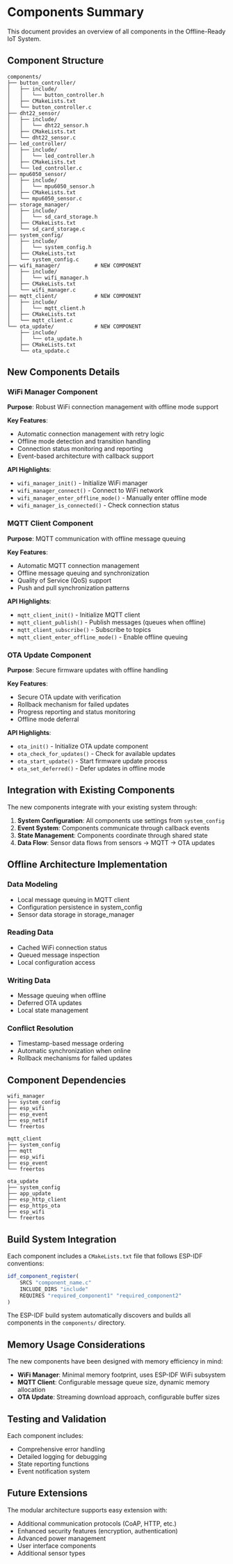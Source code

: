# Components Summary

This document provides an overview of all components in the Offline-Ready IoT System.

## Component Structure

```
components/
├── button_controller/
│   ├── include/
│   │   └── button_controller.h
│   ├── CMakeLists.txt
│   └── button_controller.c
├── dht22_sensor/
│   ├── include/
│   │   └── dht22_sensor.h
│   ├── CMakeLists.txt
│   └── dht22_sensor.c
├── led_controller/
│   ├── include/
│   │   └── led_controller.h
│   ├── CMakeLists.txt
│   └── led_controller.c
├── mpu6050_sensor/
│   ├── include/
│   │   └── mpu6050_sensor.h
│   ├── CMakeLists.txt
│   └── mpu6050_sensor.c
├── storage_manager/
│   ├── include/
│   │   └── sd_card_storage.h
│   ├── CMakeLists.txt
│   └── sd_card_storage.c
├── system_config/
│   ├── include/
│   │   └── system_config.h
│   ├── CMakeLists.txt
│   └── system_config.c
├── wifi_manager/           # NEW COMPONENT
│   ├── include/
│   │   └── wifi_manager.h
│   ├── CMakeLists.txt
│   └── wifi_manager.c
├── mqtt_client/            # NEW COMPONENT
│   ├── include/
│   │   └── mqtt_client.h
│   ├── CMakeLists.txt
│   └── mqtt_client.c
└── ota_update/             # NEW COMPONENT
    ├── include/
    │   └── ota_update.h
    ├── CMakeLists.txt
    └── ota_update.c
```

## New Components Details

### WiFi Manager Component

**Purpose**: Robust WiFi connection management with offline mode support

**Key Features**:
- Automatic connection management with retry logic
- Offline mode detection and transition handling
- Connection status monitoring and reporting
- Event-based architecture with callback support

**API Highlights**:
- `wifi_manager_init()` - Initialize WiFi manager
- `wifi_manager_connect()` - Connect to WiFi network
- `wifi_manager_enter_offline_mode()` - Manually enter offline mode
- `wifi_manager_is_connected()` - Check connection status

### MQTT Client Component

**Purpose**: MQTT communication with offline message queuing

**Key Features**:
- Automatic MQTT connection management
- Offline message queuing and synchronization
- Quality of Service (QoS) support
- Push and pull synchronization patterns

**API Highlights**:
- `mqtt_client_init()` - Initialize MQTT client
- `mqtt_client_publish()` - Publish messages (queues when offline)
- `mqtt_client_subscribe()` - Subscribe to topics
- `mqtt_client_enter_offline_mode()` - Enable offline queuing

### OTA Update Component

**Purpose**: Secure firmware updates with offline handling

**Key Features**:
- Secure OTA update with verification
- Rollback mechanism for failed updates
- Progress reporting and status monitoring
- Offline mode deferral

**API Highlights**:
- `ota_init()` - Initialize OTA update component
- `ota_check_for_updates()` - Check for available updates
- `ota_start_update()` - Start firmware update process
- `ota_set_deferred()` - Defer updates in offline mode

## Integration with Existing Components

The new components integrate with your existing system through:

1. **System Configuration**: All components use settings from `system_config`
2. **Event System**: Components communicate through callback events
3. **State Management**: Components coordinate through shared state
4. **Data Flow**: Sensor data flows from sensors → MQTT → OTA updates

## Offline Architecture Implementation

### Data Modeling
- Local message queuing in MQTT client
- Configuration persistence in system_config
- Sensor data storage in storage_manager

### Reading Data
- Cached WiFi connection status
- Queued message inspection
- Local configuration access

### Writing Data
- Message queuing when offline
- Deferred OTA updates
- Local state management

### Conflict Resolution
- Timestamp-based message ordering
- Automatic synchronization when online
- Rollback mechanisms for failed updates

## Component Dependencies

```
wifi_manager
├── system_config
├── esp_wifi
├── esp_event
├── esp_netif
└── freertos

mqtt_client
├── system_config
├── mqtt
├── esp_wifi
├── esp_event
└── freertos

ota_update
├── system_config
├── app_update
├── esp_http_client
├── esp_https_ota
├── esp_wifi
└── freertos
```

## Build System Integration

Each component includes a `CMakeLists.txt` file that follows ESP-IDF conventions:

```cmake
idf_component_register(
    SRCS "component_name.c"
    INCLUDE_DIRS "include"
    REQUIRES "required_component1" "required_component2"
)
```

The ESP-IDF build system automatically discovers and builds all components in the `components/` directory.

## Memory Usage Considerations

The new components have been designed with memory efficiency in mind:

- **WiFi Manager**: Minimal memory footprint, uses ESP-IDF WiFi subsystem
- **MQTT Client**: Configurable message queue size, dynamic memory allocation
- **OTA Update**: Streaming download approach, configurable buffer sizes

## Testing and Validation

Each component includes:

- Comprehensive error handling
- Detailed logging for debugging
- State reporting functions
- Event notification system

## Future Extensions

The modular architecture supports easy extension with:

- Additional communication protocols (CoAP, HTTP, etc.)
- Enhanced security features (encryption, authentication)
- Advanced power management
- User interface components
- Additional sensor types